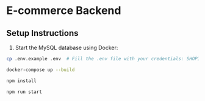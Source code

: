 # E-commerce Backend

## Setup Instructions

1. Start the MySQL database using Docker:
```bash
cp .env.example .env  # Fill the .env file with your credentials: SHOPIFY_SHOP_NAME, SHOPIFY_ACCESS_TOKEN

docker-compose up --build

npm install

npm run start
```
